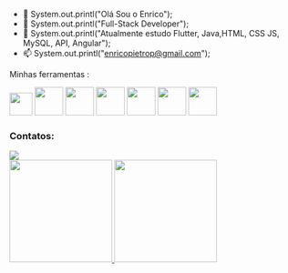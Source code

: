 - 👋 System.out.printl("Olá Sou o Enrico");
- 👀 System.out.printl("Full-Stack Developer");
- 🌱 System.out.printl("Atualmente estudo Flutter, Java,HTML, CSS JS, MySQL, API, Angular");
- 📫 System.out.printl("enricopietrop@gmail.com");

Minhas ferramentas :
           
<img src="https://cdn.jsdelivr.net/gh/devicons/devicon/icons/flutter/flutter-original.svg" width="40" height="40"/> <img src="https://cdn.jsdelivr.net/gh/devicons/devicon/icons/java/java-original-wordmark.svg" width="50" height="50"/> <img src="https://cdn.jsdelivr.net/gh/devicons/devicon/icons/android/android-original.svg" width="50" height="50"/>
<img src="https://cdn.jsdelivr.net/gh/devicons/devicon/icons/angularjs/angularjs-original.svg"  width="50" height="50"/>
<img src="https://cdn.jsdelivr.net/gh/devicons/devicon/icons/mysql/mysql-original.svg"  width="50" height="50"/>
<img src="https://cdn.jsdelivr.net/gh/devicons/devicon/icons/javascript/javascript-original.svg"  width="50" height="50"/>
<img src="https://cdn.jsdelivr.net/gh/devicons/devicon/icons/nodejs/nodejs-original.svg"  width="50" height="50"/>
                                                 
          
### Contatos:

<div>
<a href="https://www.linkedin.com/in/enrico-p-922722137/" target="_blank"><img src="https://img.shields.io/badge/-LinkedIn-%230077B5?style=for-the-badge&logo=linkedin&logoColor=white" target="_blank"></a>   
</div>

<div>
<a href="https://github.com/enricopp">
<img height="180em" src="https://github-readme-stats.vercel.app/api/top-langs/?username=enricopp&layout=compact&langs_count=7&theme=dracula"/>
<img height="180em" src="https://github-readme-stats.vercel.app/api?username=enricopp&show_icons=true&theme=dracula&include_all_commits=true&count_private=true"/>
</div>

